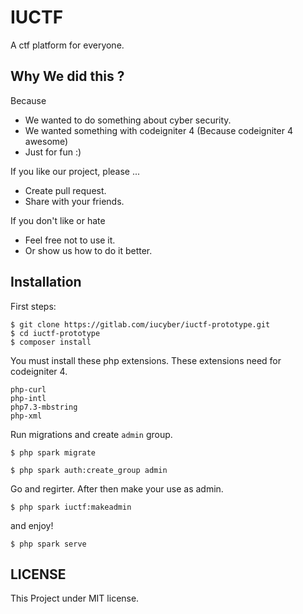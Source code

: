 # IUCTF

A ctf platform for everyone.

## Why We did this ?

Because

* We wanted to do something about cyber security.
* We wanted something with codeigniter 4 (Because codeigniter 4 awesome)
* Just for fun :)

If you like our project, please ...

* Create pull request.
* Share with your friends.

If you don't like or hate

* Feel free not to use it.
* Or show us how to do it better.

## Installation

First steps:

```
$ git clone https://gitlab.com/iucyber/iuctf-prototype.git
$ cd iuctf-prototype
$ composer install
```

You must install these php extensions. These extensions need for codeigniter 4.

```
php-curl
php-intl
php7.3-mbstring
php-xml
```

Run migrations and create `admin` group.

```
$ php spark migrate

$ php spark auth:create_group admin
```

Go and regirter. After then make your use as admin.

```
$ php spark iuctf:makeadmin
```

and enjoy!

```
$ php spark serve
```

## LICENSE

This Project under MIT license.